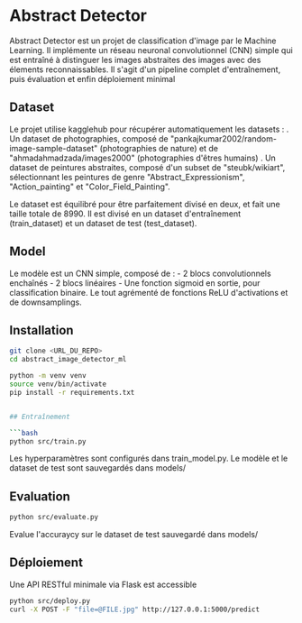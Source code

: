 # Abstract Detector

Abstract Detector est un projet de classification d'image par le Machine Learning. Il implémente un réseau neuronal convolutionnel (CNN) simple qui est entraîné à distinguer les images abstraites des images avec des élements reconnaissables. Il s'agit d'un pipeline complet d'entraînement, puis évaluation et enfin déploiement minimal

## Dataset

Le projet utilise kagglehub pour récupérer automatiquement les datasets :
    . Un dataset de photographies, composé de "pankajkumar2002/random-image-sample-dataset" (photographies de nature) et de "ahmadahmadzada/images2000" (photographies d'êtres humains)
    . Un dataset de peintures abstraites, composé d'un subset de "steubk/wikiart", sélectionnant les peintures de genre "Abstract_Expressionism", "Action_painting" et "Color_Field_Painting".

Le dataset est équilibré pour être parfaitement divisé en deux, et fait une taille totale de 8990. Il est divisé en un dataset d'entraînement (train_dataset) et un dataset de test (test_dataset).

## Model

Le modèle est un CNN simple, composé de :
    - 2 blocs convolutionnels enchaînés
    - 2 blocs linéaires
    - Une fonction sigmoid en sortie, pour classification binaire.
Le tout agrémenté de fonctions ReLU d'activations et de downsamplings.

## Installation

```bash
git clone <URL_DU_REPO>
cd abstract_image_detector_ml

python -m venv venv
source venv/bin/activate
pip install -r requirements.txt


## Entraînement

```bash
python src/train.py
```
Les hyperparamètres sont configurés dans train_model.py.
Le modèle et le dataset de test sont sauvegardés dans models/


## Evaluation

```bash
python src/evaluate.py
```
Evalue l'accuraycy sur le dataset de test sauvegardé dans models/

## Déploiement

Une API RESTful minimale via Flask est accessible

```bash
python src/deploy.py
curl -X POST -F "file=@FILE.jpg" http://127.0.0.1:5000/predict
```